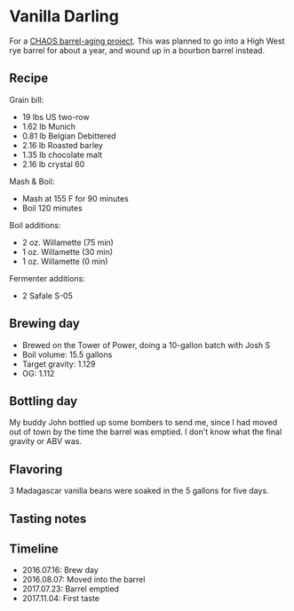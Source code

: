 # Vanilla Darling
For a [CHAOS barrel-aging project](https://www.chaosbrewclub.net/forum/barrel-aging/vanilla-darling-high-west-barrel-2016). This was planned to go into a High West rye barrel for about a year, and wound up in a bourbon barrel instead.

## Recipe
Grain bill:
* 19 lbs US two-row
* 1.62 lb Munich
* 0.81 lb Belgian Debittered
* 2.16 lb Roasted barley
* 1.35 lb chocolate malt
* 2.16 lb crystal 60

Mash & Boil:
* Mash at 155 F for 90 minutes
* Boil 120 minutes

Boil additions:
* 2 oz. Willamette (75 min)
* 1 oz. Willamette (30 min)
* 1 oz. Willamette (0 min)

Fermenter additions:
* 2 Safale S-05

## Brewing day
* Brewed on the Tower of Power, doing a 10-gallon batch with Josh S
* Boil volume: 15.5 gallons
* Target gravity: 1.129
* OG: 1.112

## Bottling day
My buddy John bottled up some bombers to send me, since I had moved out of town by the time the barrel was emptied. I don't know what the final gravity or ABV was.

## Flavoring
3 Madagascar vanilla beans were soaked in the 5 gallons for five days.

## Tasting notes

## Timeline
* 2016.07.16: Brew day
* 2016.08.07: Moved into the barrel
* 2017.07.23: Barrel emptied
* 2017.11.04: First taste
